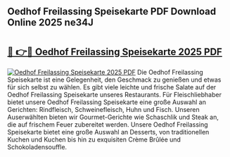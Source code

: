 ## Oedhof Freilassing Speisekarte PDF Download Online 2025 ne34J

# <h2><a href="http://gc61wri.nevu.top/?p=Oedhof+Freilassing+Speisekarte">🔗 👉🔴 Oedhof Freilassing Speisekarte 2025 PDF</a></h2>

[![Oedhof Freilassing Speisekarte 2025 PDF](https://i.imgur.com/dBaPXMq.png)](http://gc61wri.nevu.top/?p=Oedhof+Freilassing+Speisekarte)
Die Oedhof Freilassing Speisekarte ist eine Gelegenheit, den Geschmack zu genießen und etwas für sich selbst zu wählen. Es gibt viele leichte und frische Salate auf der Oedhof Freilassing Speisekarte unseres Restaurants. Für Fleischliebhaber bietet unsere Oedhof Freilassing Speisekarte eine große Auswahl an Gerichten: Rindfleisch, Schweinefleisch, Huhn und Fisch. Unseren Auserwählten bieten wir Gourmet-Gerichte wie Schaschlik und Steak an, die auf frischem Feuer zubereitet werden. Unsere Oedhof Freilassing Speisekarte bietet eine große Auswahl an Desserts, von traditionellen Kuchen und Kuchen bis hin zu exquisiten Crème Brûlée und Schokoladensouffle.
